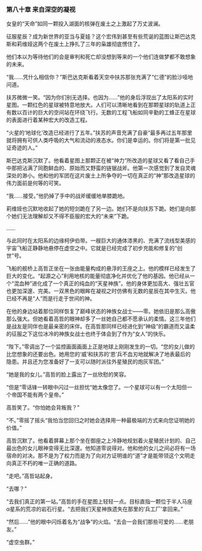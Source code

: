 ### **第八十章 来自深空的凝视**

女皇的“天命”如同一颗投入湖面的核弹在废土之上激起了万丈波澜。

征服星辰？成为新世界的亚当与夏娃？这个宏伟到甚至有些荒诞的蓝图让斯巴达克斯和莉维娅这两个在废土上挣扎了三年的枭雄彻底愣住了。

他们本以为等待他们的会是审判和死亡却没想到等来的一个他们连做梦都不敢想象的未来。

“我……凭什么相信你？”斯巴达克斯看着天空中扶苏那张充满了“仁德”的脸沙哑地问道。

扶苏微微一笑。“因为你们别无选择。也因为……”他的身后浮现出了太阳系的实时星图。一颗红色的星球被特意地放大。人们可以清晰地看到在那颗星球的轨道上正有数以百计的巨大的空间站在环绕飞行。无数的工程飞船如同辛勤的工蜂正在星球的表面进行着某种宏大的改造工程。

“火星的‘地球化’改造已经进行了五年。”扶苏的声音充满了自豪“最多再过五年那里就将拥有可供人类呼吸的大气和流动的液态水。你们是幸运的。你们将是第一批见证奇迹的人。”

斯巴达克斯沉默了。他看着星图上那颗正在被“神力”所改造的星球又看了看自己手中那把沾满了同胞鲜血的、原始而又野蛮的链锯战斧。他第一次感觉到了发自灵魂深处的渺小。他和他的军团在这片废土上所争夺的一切在真正的“神”那改造星球的伟力面前是何等的可笑。

“我……接受。”他扔掉了手中的战斧缓缓地单膝跪地。

莉维娅也沉默地收起了她的短剑跪在了另一边。她们不是向扶苏下跪。她们是向那个她们无法理解却又不得不臣服的宏大的“未来”下跪。

……

与此同时在太阳系的边缘柯伊伯带。一艘巨大的通体漆黑的、充满了流线型美感的宇宙飞船正静静地悬停在虚空之中。它就是已经完成了初步充能和修复的“创世”号。

飞船的舰桥上高哲正坐在一张由能量构成的悬浮的王座之上。他的模样已经发生了巨大的变化。“起源之心”利用地核的能量彻底净化并优化了他的基因。他已经从一个“混血种”进化成了一个真正的纯血的“天星神族”。他的身体更加高大、强壮五官也更加深邃、完美。一双黑色的眼眸在凝视之时仿佛有无数的星辰在其中生灭。他已经不再是“人”而是行走于世间的神。

在他的身边站着那位同样恢复了巅峰状态的神族女战士——零。她依旧是那么高傲那么强大。但她看着高哲的眼神却多了一丝她自己都不愿承认的柔情。这三年他们是战友是同伴也是最亲密的床伴。在高哲那同样已经进化到“神级”的霸道而又温柔的征服之下这位冰冷的神族女战士也终于体会到了作为“女人”的快乐。

“陛下。”零调出了一个监控画面画面上正是地球上刚刚发生的一切。“您的女儿做的比您想象的还要出色。她用您的‘威’和扶苏的‘恩’兵不血刃地就解决了地表最后的隐患。并且还为您准备好了一支可以随时派往外星殖民的炮灰军团。”

“她是我的女儿。”高哲的脸上露出了一丝欣慰的笑容。

“但是”零话锋一转眼中闪过一丝担忧“她太像您了。一个星球可以有一个太阳但一个帝国不能有两个皇帝。”

高哲笑了。“你怕她会背叛我？”

“不。”零摇了摇头“我怕当您回归之时她会选择用一种最极端的方式来向您证明她的价值。”

高哲沉默了。他看着屏幕上那个坐在御座之上冷静地规划着火星殖民计划的、自己最出色的女儿眼神变得无比深邃。他知道零说得对。他和他的女儿之间必将有一场宿命的对决。那不是为了权力而是为了向对方证明谁的“道”才是能带领这个文明走向真正不朽的唯一正确的道路。

“走吧。”高哲站起身。

“去哪？”

“去我们真正的第一站。”高哲的手在星图上轻轻一点。目标直指一颗位于半人马座α星系的荒凉的岩石行星。“去把我们天星神族遗失在那里的‘兵工厂’拿回来。”

“然后……”他的眼中闪烁着名为“战争”的火焰。“去会一会我们那些可爱的……老朋友。”

“虚空虫群。”